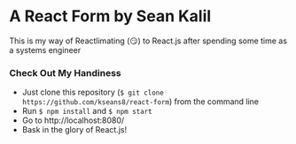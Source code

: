 # A React Form by Sean Kalil
This is my way of Reactlimating (:smirk:) to React.js after spending some time as a systems engineer

### Check Out My Handiness
+ Just clone this repository (`$ git clone https://github.com/kseans8/react-form`) from the command line
+ Run `$ npm install` and `$ npm start`
+ Go to http://localhost:8080/
+ Bask in the glory of React.js!

